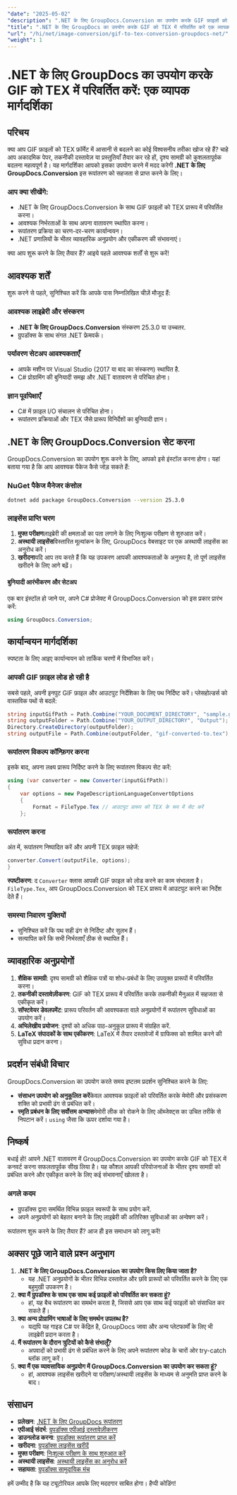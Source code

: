 ```yaml
---
"date": "2025-05-02"
"description": ".NET के लिए GroupDocs.Conversion का उपयोग करके GIF फ़ाइलों को TEX प्रारूप में सहजता से परिवर्तित करना सीखें। यह मार्गदर्शिका सेटअप, कार्यान्वयन और व्यावहारिक अनुप्रयोगों को शामिल करती है।"
"title": ".NET के लिए GroupDocs का उपयोग करके GIF को TEX में परिवर्तित करें एक व्यापक गाइड"
"url": "/hi/net/image-conversion/gif-to-tex-conversion-groupdocs-net/"
"weight": 1
---
```


# .NET के लिए GroupDocs का उपयोग करके GIF को TEX में परिवर्तित करें: एक व्यापक मार्गदर्शिका

## परिचय

क्या आप GIF फ़ाइलों को TEX फ़ॉर्मेट में आसानी से बदलने का कोई विश्वसनीय तरीका खोज रहे हैं? चाहे आप अकादमिक पेपर, तकनीकी दस्तावेज़ या प्रस्तुतियाँ तैयार कर रहे हों, दृश्य सामग्री को कुशलतापूर्वक बदलना महत्वपूर्ण है। यह मार्गदर्शिका आपको इसका उपयोग करने में मदद करेगी **.NET के लिए GroupDocs.Conversion** इस रूपांतरण को सहजता से प्राप्त करने के लिए।

### आप क्या सीखेंगे:
- .NET के लिए GroupDocs.Conversion के साथ GIF फ़ाइलों को TEX प्रारूप में परिवर्तित करना।
- आवश्यक निर्भरताओं के साथ अपना वातावरण स्थापित करना।
- रूपांतरण प्रक्रिया का चरण-दर-चरण कार्यान्वयन।
- .NET प्रणालियों के भीतर व्यावहारिक अनुप्रयोग और एकीकरण की संभावनाएं।

क्या आप शुरू करने के लिए तैयार हैं? आइये पहले आवश्यक शर्तों से शुरू करें!

## आवश्यक शर्तें

शुरू करने से पहले, सुनिश्चित करें कि आपके पास निम्नलिखित चीज़ें मौजूद हैं:

### आवश्यक लाइब्रेरी और संस्करण
- **.NET के लिए GroupDocs.Conversion** संस्करण 25.3.0 या उच्चतर.
- ग्रुपडॉक्स के साथ संगत .NET फ्रेमवर्क।

### पर्यावरण सेटअप आवश्यकताएँ
- आपके मशीन पर Visual Studio (2017 या बाद का संस्करण) स्थापित है.
- C# प्रोग्रामिंग की बुनियादी समझ और .NET वातावरण से परिचित होना।

### ज्ञान पूर्वापेक्षाएँ
- C# में फ़ाइल I/O संचालन से परिचित होना।
- रूपांतरण प्रक्रियाओं और TEX जैसे प्रारूप विनिर्देशों का बुनियादी ज्ञान।

## .NET के लिए GroupDocs.Conversion सेट करना

GroupDocs.Conversion का उपयोग शुरू करने के लिए, आपको इसे इंस्टॉल करना होगा। यहां बताया गया है कि आप आवश्यक पैकेज कैसे जोड़ सकते हैं:

### NuGet पैकेज मैनेजर कंसोल
```bash
dotnet add package GroupDocs.Conversion --version 25.3.0
```

### लाइसेंस प्राप्ति चरण
1. **मुफ्त परीक्षण**लाइब्रेरी की क्षमताओं का पता लगाने के लिए निःशुल्क परीक्षण से शुरुआत करें।
2. **अस्थायी लाइसेंस**विस्तारित मूल्यांकन के लिए, GroupDocs वेबसाइट पर एक अस्थायी लाइसेंस का अनुरोध करें।
3. **खरीदना**यदि आप तय करते हैं कि यह उपकरण आपकी आवश्यकताओं के अनुरूप है, तो पूर्ण लाइसेंस खरीदने के लिए आगे बढ़ें।

#### बुनियादी आरंभीकरण और सेटअप
एक बार इंस्टॉल हो जाने पर, अपने C# प्रोजेक्ट में GroupDocs.Conversion को इस प्रकार प्रारंभ करें:

```csharp
using GroupDocs.Conversion;
```

## कार्यान्वयन मार्गदर्शिका

स्पष्टता के लिए आइए कार्यान्वयन को तार्किक चरणों में विभाजित करें।

### आपकी GIF फ़ाइल लोड हो रही है
सबसे पहले, अपनी इनपुट GIF फ़ाइल और आउटपुट निर्देशिका के लिए पथ निर्दिष्ट करें। प्लेसहोल्डर्स को वास्तविक पथों से बदलें:

```csharp
string inputGifPath = Path.Combine("YOUR_DOCUMENT_DIRECTORY", "sample.gif");
string outputFolder = Path.Combine("YOUR_OUTPUT_DIRECTORY", "Output");
Directory.CreateDirectory(outputFolder);
string outputFile = Path.Combine(outputFolder, "gif-converted-to.tex");
```

### रूपांतरण विकल्प कॉन्फ़िगर करना
इसके बाद, अपना लक्ष्य प्रारूप निर्दिष्ट करने के लिए रूपांतरण विकल्प सेट करें:

```csharp
using (var converter = new Converter(inputGifPath))
{
    var options = new PageDescriptionLanguageConvertOptions 
    {
        Format = FileType.Tex // आउटपुट प्रारूप को TEX के रूप में सेट करें
    };
```

### रूपांतरण करना
अंत में, रूपांतरण निष्पादित करें और अपनी TEX फ़ाइल सहेजें:

```csharp
converter.Convert(outputFile, options);
}
```

**स्पष्टीकरण**: द `Converter` क्लास आपकी GIF फ़ाइल को लोड करने का काम संभालता है। `FileType.Tex`, आप GroupDocs.Conversion को TEX प्रारूप में आउटपुट करने का निर्देश देते हैं।

### समस्या निवारण युक्तियों
- सुनिश्चित करें कि पथ सही ढंग से निर्दिष्ट और सुलभ हैं।
- सत्यापित करें कि सभी निर्भरताएँ ठीक से स्थापित हैं।

## व्यावहारिक अनुप्रयोगों
1. **शैक्षिक सामग्री**: दृश्य सामग्री को शैक्षिक पत्रों या शोध-प्रबंधों के लिए उपयुक्त प्रारूपों में परिवर्तित करना।
2. **तकनीकी दस्तावेज़ीकरण**: GIF को TEX प्रारूप में परिवर्तित करके तकनीकी मैनुअल में सहजता से एकीकृत करें।
3. **सॉफ्टवेयर डेवलपमेंट**: प्रारूप परिवर्तन की आवश्यकता वाले अनुप्रयोगों में रूपांतरण सुविधाओं का उपयोग करें।
4. **अभिलेखीय प्रयोजन**: दृश्यों को अधिक पाठ-अनुकूल प्रारूप में संग्रहित करें.
5. **LaTeX संपादकों के साथ एकीकरण**: LaTeX में तैयार दस्तावेजों में ग्राफिक्स को शामिल करने की सुविधा प्रदान करना।

## प्रदर्शन संबंधी विचार
GroupDocs.Conversion का उपयोग करते समय इष्टतम प्रदर्शन सुनिश्चित करने के लिए:
- **संसाधन उपयोग को अनुकूलित करें**केवल आवश्यक फ़ाइलों को परिवर्तित करके मेमोरी और प्रसंस्करण शक्ति को प्रभावी ढंग से प्रबंधित करें।
- **स्मृति प्रबंधन के लिए सर्वोत्तम अभ्यास**मेमोरी लीक को रोकने के लिए ऑब्जेक्ट्स का उचित तरीके से निपटान करें। `using` जैसा कि ऊपर दर्शाया गया है।

## निष्कर्ष

बधाई हो! आपने .NET वातावरण में GroupDocs.Conversion का उपयोग करके GIF को TEX में कनवर्ट करना सफलतापूर्वक सीख लिया है। यह कौशल आपकी परियोजनाओं के भीतर दृश्य सामग्री को प्रबंधित करने और एकीकृत करने के लिए कई संभावनाएँ खोलता है।

### अगले कदम
- ग्रुपडॉक्स द्वारा समर्थित विभिन्न फ़ाइल स्वरूपों के साथ प्रयोग करें.
- अपने अनुप्रयोगों को बेहतर बनाने के लिए लाइब्रेरी की अतिरिक्त सुविधाओं का अन्वेषण करें।

रूपांतरण शुरू करने के लिए तैयार हैं? आज ही इस समाधान को लागू करें!

## अक्सर पूछे जाने वाले प्रश्न अनुभाग
1. **.NET के लिए GroupDocs.Conversion का उपयोग किस लिए किया जाता है?**
   - यह .NET अनुप्रयोगों के भीतर विभिन्न दस्तावेज़ और छवि प्रारूपों को परिवर्तित करने के लिए एक बहुमुखी उपकरण है।
2. **क्या मैं ग्रुपडॉक्स के साथ एक साथ कई फ़ाइलों को परिवर्तित कर सकता हूं?**
   - हां, यह बैच रूपांतरण का समर्थन करता है, जिससे आप एक साथ कई फाइलों को संसाधित कर सकते हैं।
3. **क्या अन्य प्रोग्रामिंग भाषाओं के लिए समर्थन उपलब्ध है?**
   - यद्यपि यह गाइड C# पर केंद्रित है, GroupDocs जावा और अन्य प्लेटफार्मों के लिए भी लाइब्रेरी प्रदान करता है।
4. **मैं रूपांतरण के दौरान त्रुटियों को कैसे संभालूँ?**
   - अपवादों को प्रभावी ढंग से प्रबंधित करने के लिए अपने रूपांतरण कोड के चारों ओर try-catch ब्लॉक लागू करें।
5. **क्या मैं एक व्यावसायिक अनुप्रयोग में GroupDocs.Conversion का उपयोग कर सकता हूं?**
   - हां, आवश्यक लाइसेंस खरीदने या परीक्षण/अस्थायी लाइसेंस के माध्यम से अनुमति प्राप्त करने के बाद।

## संसाधन
- **प्रलेखन**: [.NET के लिए GroupDocs रूपांतरण](https://docs.groupdocs.com/conversion/net/)
- **एपीआई संदर्भ**: [ग्रुपडॉक्स एपीआई दस्तावेज़ीकरण](https://reference.groupdocs.com/conversion/net/)
- **डाउनलोड करना**: [ग्रुपडॉक्स रूपांतरण प्राप्त करें](https://releases.groupdocs.com/conversion/net/)
- **खरीदना**: [ग्रुपडॉक्स लाइसेंस खरीदें](https://purchase.groupdocs.com/buy)
- **मुफ्त परीक्षण**: [निःशुल्क परीक्षण के साथ शुरुआत करें](https://releases.groupdocs.com/conversion/net/)
- **अस्थायी लाइसेंस**: [अस्थायी लाइसेंस का अनुरोध करें](https://purchase.groupdocs.com/temporary-license/)
- **सहायता**: [ग्रुपडॉक्स सामुदायिक मंच](https://forum.groupdocs.com/c/conversion/10)

हमें उम्मीद है कि यह ट्यूटोरियल आपके लिए मददगार साबित होगा। हैप्पी कोडिंग!